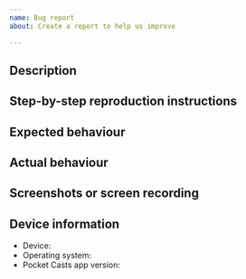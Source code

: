 ```yaml
---
name: Bug report
about: Create a report to help us improve

---
```


## Description
<!-- Please write a brief description of the bug. -->

## Step-by-step reproduction instructions
<!--
Please list the steps needed to reproduce the bug. For example:
1. Go to '...'
2. Click on '...'
3. Scroll down to '...'
-->

## Expected behaviour
<!-- Please describe what you expected to happen. -->

## Actual behaviour
<!-- Please describe what actually happened. -->

## Screenshots or screen recording
<!--
If possible, please upload a screenshot or screen recording which demonstrates
the bug. 
-->

## Device information
- Device: <!-- e.g. Pixel 4 -->
- Operating system: <!-- e.g. Android 11 -->
- Pocket Casts app version: <!-- e.g. 7.19.0 -->
